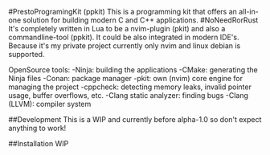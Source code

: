 #PrestoProgramingKit (ppkit)
This is a programming kit that offers an all-in-one solution for building modern C and C++ applications. #NoNeedRorRust <br/>
It's completely written in Lua to be a nvim-plugin (pkit) and also a commandline-tool (ppkit). It could be also integrated in modern IDE's.<br/>
Because it's my private project currently only nvim and linux debian is supported.

OpenSource tools: 
-Ninja: building the applications
-CMake: generating the Ninja files
-Conan: package manager
-pkit: own (nvim) core engine for managing the project
-cppcheck: detecting memory leaks, invalid pointer usage, buffer overflows, etc.
-Clang static analyzer: finding bugs
-Clang (LLVM): compiler system

##Development
This is a WIP and currently before alpha-1.0 so don't expect anything to work!

##Installation
WIP
